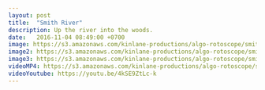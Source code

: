```yaml
---
layout: post
title:  "Smith River"
description: Up the river into the woods.
date:   2016-11-04 08:49:00 +0700
image: https://s3.amazonaws.com/kinlane-productions/algo-rotoscope/smithriver/smithriver-still.jpg
image2: https://s3.amazonaws.com/kinlane-productions/algo-rotoscope/smithriver/smithriver-still-1200.jpg
image3: https://s3.amazonaws.com/kinlane-productions/algo-rotoscope/smithriver/smithriver-still-600.jpg
videoMP4: https://s3.amazonaws.com/kinlane-productions/algo-rotoscope/smithriver/smithriver-publish-540.mp4
videoYoutube: https://youtu.be/4kSE9ZtLc-k
---
```

